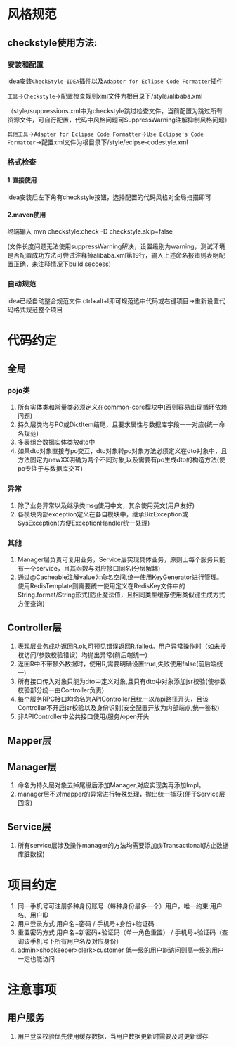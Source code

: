 # 风格规范
## checkstyle使用方法:
### 安装和配置
idea安装`CheckStyle-IDEA`插件以及`Adapter for Eclipse Code Formatter`插件

`工具`->`Checkstyle`->配置检查规则xml文件为根目录下/style/alibaba.xml

（style/suppressions.xml中为checkstyle跳过检查文件，当前配置为跳过所有资源文件，可自行配置，代码中风格问题可SuppressWarning注解抑制风格问题）

`其他工具`->`Adapter for Eclipse Code Formatter`->`Use Eclipse's Code Formatter`->配置xml文件为根目录下/style/ecipse-codestyle.xml

### 格式检查

#### 1.直接使用
idea安装后左下角有checkstyle按钮，选择配置的代码风格对全局扫描即可

#### 2.maven使用
终端输入 mvn checkstyle:check -D checkstyle.skip=false

(文件长度问题无法使用suppressWarning解决，设置级别为warning，测试环境是否配置成功方法可尝试注释掉alibaba.xml第19行，输入上述命名报错则表明配置正确，未注释情况下build seccess)

### 自动规范
idea已经自动整合规范文件 ctrl+alt+l即可规范选中代码或右键项目->重新设置代码格式规范整个项目

# 代码约定
## 全局
### pojo类
1. 所有实体类和常量类必须定义在common-core模块中(否则容易出现循环依赖问题)
2. 持久层类均与PO或DictItem结尾，且要求属性与数据库字段一一对应(统一命名规范)
3. 多表组合数据实体类放dto中
4. 如果dto对象直接与po交互，dto对象转po对象方法必须定义在dto对象中，且方法固定为newXX明确为两个不同对象,以及需要有po生成dto的构造方法(使po专注于与数据库交互)
### 异常
1. 除了业务异常以及继承类msg使用中文，其余使用英文(用户友好)
2. 各模块内部exception定义在各自模块中，继承BizException或SysException(方便ExceptionHandler统一处理)
### 其他
1. Manager层负责可复用业务，Service层实现具体业务，原则上每个服务只能有一个service，且其函数与对应接口同名(分层解耦)
2. 通过@Cacheable注解value为命名空间,统一使用KeyGenerator进行管理。使用RedisTemplate则需要统一使用定义在RedisKey文件中的String.format/String形式(防止魔法值，且相同类型缓存使用类似键生成方式方便查询)
## Controller层
1. 表现层业务成功返回R.ok,可预见错误返回R.failed。用户异常操作时（如未授权访问/参数校验错误）均抛出异常(前后端统一)
2. 返回R中不带额外数据时，使用R<Boolean>,需要明确设置true,失败使用false(前后端统一)
3. 所有接口传入对象只能为dto中定义对象,且只有dto中对象添加jsr校验(使参数校验部分统一由Controller负责)
4. 每个服务RPC接口均命名为APIController且统一以/api路径开头，且该Controller不开启jsr校验以及身份识别(安全配置开放为内部端点,统一鉴权)
5. 非APIController中公共接口使用/服务/open开头
## Mapper层
## Manager层
1. 命名为持久层对象去掉尾缀后添加Manager,对应实现类再添加Impl。
2. manager层不对mapper的异常进行特殊处理，抛出统一捕获(便于Service层回滚)
## Service层
1. 所有service层涉及操作manager的方法均需要添加@Transactional(防止数据库脏数据)

# 项目约定
1. 同一手机号可注册多种身份账号（每种身份最多一个）用户，唯一约束:用户名、用户ID
2. 用户登录方式 用户名+密码 / 手机号+身份+验证码
3. 重置密码方式 用户名+新密码+验证码（单一角色重置） / 手机号+验证码（查询该手机号下所有用户名及对应身份）
4. admin>shopkeeper>clerk>customer 低一级的用户能访问则高一级的用户一定也能访问

# 注意事项
## 用户服务
1. 用户登录校验优先使用缓存数据，当用户数据更新时需要及时更新缓存
